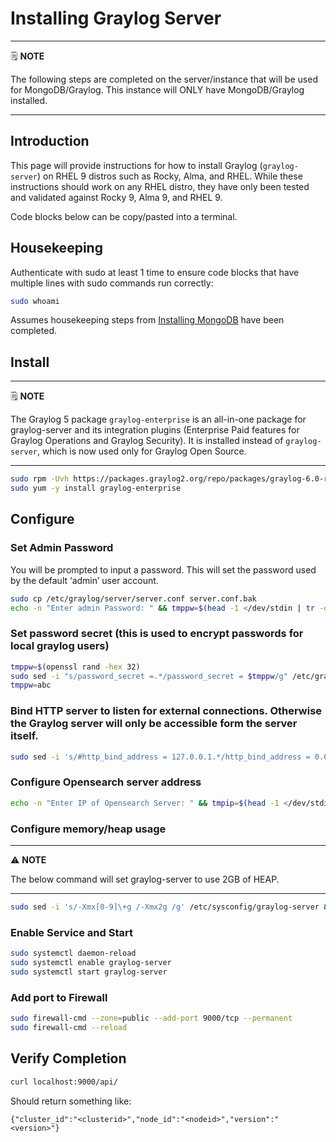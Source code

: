 # Installing Graylog Server

---
🗒️ **NOTE**

The following steps are completed on the server/instance that will be used for MongoDB/Graylog. This instance will ONLY have MongoDB/Graylog installed.

---

## Introduction

This page will provide instructions for how to install Graylog (`graylog-server`) on RHEL 9 distros such as Rocky, Alma, and RHEL. While these instructions should work on any RHEL distro, they have only been tested and validated against Rocky 9, Alma 9, and RHEL 9.

Code blocks below can be copy/pasted into a terminal.

## Housekeeping

Authenticate with sudo at least 1 time to ensure code blocks that have multiple lines with sudo commands run correctly:

```sh
sudo whoami

```

Assumes housekeeping steps from [Installing MongoDB](installing%20mongodb.md#housekeeping) have been completed.

## Install

---
🗒️ **NOTE**

The Graylog 5 package `graylog-enterprise` is an all-in-one package for graylog-server and its integration plugins (Enterprise Paid features for Graylog Operations and Graylog Security). It is installed instead of `graylog-server`, which is now used only for Graylog Open Source.

---

```sh
sudo rpm -Uvh https://packages.graylog2.org/repo/packages/graylog-6.0-repository_latest.rpm
sudo yum -y install graylog-enterprise

```

## Configure
### Set Admin Password

You will be prompted to input a password. This will set the password used by the default ‘admin’ user account.

```sh
sudo cp /etc/graylog/server/server.conf server.conf.bak
echo -n "Enter admin Password: " && tmppw=$(head -1 </dev/stdin | tr -d '\n' | sha256sum | cut -d" " -f1) && sudo sed -i "s/root_password_sha2 =.*/root_password_sha2 = $tmppw/g" /etc/graylog/server/server.conf

```

### Set password secret (this is used to encrypt passwords for local graylog users)

```sh
tmppw=$(openssl rand -hex 32)
sudo sed -i "s/password_secret =.*/password_secret = $tmppw/g" /etc/graylog/server/server.conf
tmppw=abc

```

### Bind HTTP server to listen for external connections. Otherwise the Graylog server will only be accessible form the server itself.

```sh
sudo sed -i 's/#http_bind_address = 127.0.0.1.*/http_bind_address = 0.0.0.0:9000/g' /etc/graylog/server/server.conf

```

### Configure Opensearch server address

```sh
echo -n "Enter IP of Opensearch Server: " && tmpip=$(head -1 </dev/stdin) && sudo sed -i "s/#elasticsearch_hosts = .*/elasticsearch_hosts = http\:\/\/$tmpip\:9200/g" /etc/graylog/server/server.conf

```

### Configure memory/heap usage

---
⚠️ **NOTE**

The below command will set graylog-server to use 2GB of HEAP.

---

```sh
sudo sed -i 's/-Xmx[0-9]\+g /-Xmx2g /g' /etc/sysconfig/graylog-server && sudo sed -i 's/-Xms[0-9]\+g /-Xms2g /g' /etc/sysconfig/graylog-server

```

### Enable Service and Start

```sh
sudo systemctl daemon-reload
sudo systemctl enable graylog-server
sudo systemctl start graylog-server

```

### Add port to Firewall

```sh
sudo firewall-cmd --zone=public --add-port 9000/tcp --permanent
sudo firewall-cmd --reload

```

## Verify Completion

```sh
curl localhost:9000/api/

```

Should return something like:

```
{"cluster_id":"<clusterid>","node_id":"<nodeid>","version":"<version>"}
```
